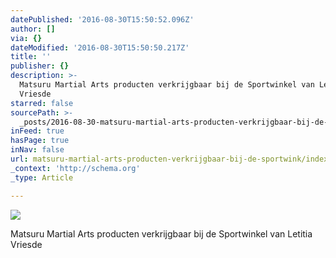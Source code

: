```yaml
---
datePublished: '2016-08-30T15:50:52.096Z'
author: []
via: {}
dateModified: '2016-08-30T15:50:50.217Z'
title: ''
publisher: {}
description: >-
  Matsuru Martial Arts producten verkrijgbaar bij de Sportwinkel van Letitia
  Vriesde
starred: false
sourcePath: >-
  _posts/2016-08-30-matsuru-martial-arts-producten-verkrijgbaar-bij-de-sportwink.md
inFeed: true
hasPage: true
inNav: false
url: matsuru-martial-arts-producten-verkrijgbaar-bij-de-sportwink/index.html
_context: 'http://schema.org'
_type: Article

---
```

![](https://imgflo.herokuapp.com/graph/2b2431f8e7ba7b0/542ff50fa553ef487da70035015ac6bb/croprotate.jpg?cropheight=426&cropwidth=368&degrees=0&input=https%3A%2F%2Fthe-grid-user-content.s3-us-west-2.amazonaws.com%2F41666083-d07c-46f8-9af0-926e64bf81b6.jpg&x=32&y=0)

Matsuru Martial Arts producten verkrijgbaar bij de Sportwinkel van Letitia Vriesde
